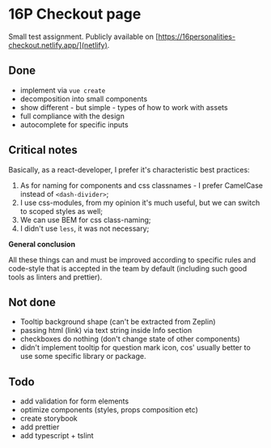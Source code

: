 # 16P Checkout page

Small test assignment. Publicly available on [https://16personalities-checkout.netlify.app/](netlify).

## Done

- implement via `vue create`
- decomposition into small components
- show different - but simple - types of how to work with assets
- full compliance with the design
- autocomplete for specific inputs


## Critical notes

Basically, as a react-developer, I prefer it's characteristic best practices:

1. As for naming for components and css classnames - I prefer CamelCase instead of `<dash-divider>`;
2. I use css-modules, from my opinion it's much useful, but we can switch to scoped styles as well; 
3. We can use BEM for css class-naming;
4. I didn't use `less`, it was not necessary;

<b>General conclusion</b>

All these things can and must be improved according to specific rules and code-style that is accepted in the team by default (including such good tools as linters and prettier).

## Not done

 - Tooltip background shape (can't be extracted from Zeplin)
 - passing html (link) via text string inside Info section
 - checkboxes do nothing (don't change state of other components)
 - didn't implement tooltip for question mark icon, cos' usually better to use some specific library or package.

## Todo

- add validation for form elements
- optimize components (styles, props composition etc)
- create storybook
- add prettier
- add typescript + tslint